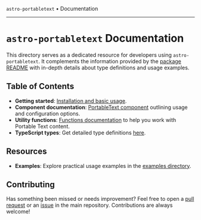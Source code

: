 `astro-portabletext` • Documentation

---

# `astro-portabletext` Documentation

This directory serves as a dedicated resource for developers
using `astro-portabletext`. It complements the information provided by the
[package README](../astro-portabletext/README.md) with in-depth details about type definitions and
usage examples.

## Table of Contents

- **Getting started**: [Installation and basic usage](getting-started.md "Getting started guide for astro-portabletext").
- **Component documentation**: [PortableText component](portabletext-component.md "PortableText component documentation for astro-portabletext") outlining usage and configuration options.
- **Utility functions**: [Functions documentation](utility-functions.md "Utility functions for astro-portabletext") to help you work with Portable Text content.
- **TypeScript types**: Get detailed type definitions [here](types/README.md "TypeScript types README for astro-portabletext").

## Resources

- **Examples**: Explore practical usage examples in the
  [examples directory](../examples/README.md "Examples README for astro-portabletext").

## Contributing

Has something been missed or needs improvement? Feel free to open a [pull request](https://github.com/theisel/astro-portabletext/pulls) or an [issue](https://github.com/theisel/astro-portabletext/issues) in the main repository. Contributions are always welcome!
